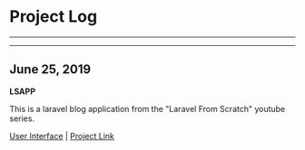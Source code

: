 # Project Log

---
---

## June 25, 2019

**LSAPP**

This is a laravel blog application from the "Laravel From Scratch" youtube series.

[User Interface]() | [Project Link]()
